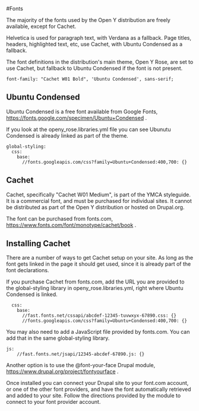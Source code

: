 #Fonts

The majority of the fonts used by the Open Y distribution are freely available, except for Cachet. 

Helvetica is used for paragraph text, with Verdana as a fallback. Page titles, headers, highlighted text, etc, use Cachet, with Ubuntu Condensed as a fallback.

The font definitions in the distribution's main theme, Open Y Rose, are set to use Cachet, but fallback to Ubuntu Condensed if the font is not present.

    font-family: "Cachet W01 Bold", 'Ubuntu Condensed', sans-serif;

## Ubuntu Condensed
Ubuntu Condensed is a free font available from Google Fonts, https://fonts.google.com/specimen/Ubuntu+Condensed .

If you look at the openy_rose.libraries.yml file you can see Ubunutu Condensed is already linked as part of the theme.

    global-styling:
      css:
        base:
          //fonts.googleapis.com/css?family=Ubuntu+Condensed:400,700: {}

## Cachet
Cachet, specifically "Cachet W01 Medium", is part of the YMCA styleguide. It is a commercial font, and must be purchased for individual sites. It cannot be distributed as part of the Open Y distribution or hosted on Drupal.org.

The font can be purchased from fonts.com, https://www.fonts.com/font/monotype/cachet/book .

## Installing Cachet
There are a number of ways to get Cachet setup on your site. As long as the font gets linked in the page it should get used, since it is already part of the font declarations.

If you purchase Cachet from fonts.com, add the URL you are provided to the global-styling library in openy_rose.libraries.yml, right where Ubuntu Condensed is linked.


      css:
        base:
          //fast.fonts.net/cssapi/abcdef-12345-tuvwxyx-67890.css: {}
          //fonts.googleapis.com/css?family=Ubuntu+Condensed:400,700: {}

You may also need to add a JavaScript file provided by fonts.com. You can add that in the same global-styling library.

    js:
        //fast.fonts.net/jsapi/12345-abcdef-67890.js: {}

Another option is to use the @font-your-face Drupal module, https://www.drupal.org/project/fontyourface .

Once installed you can connect your Drupal site to your font.com account, or one of the other font providers, and have the font automatically retrieved and added to your site. Follow the directions provided by the module to connect to your font provider account.
